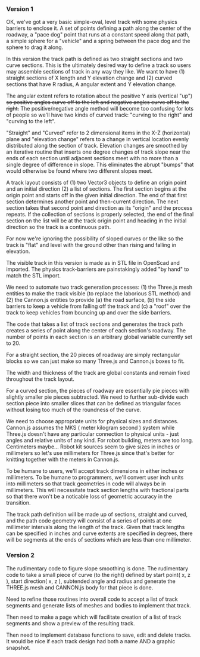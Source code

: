 ### Version 1
OK, we've got a very basic simple-oval, level track with some physics barriers to enclose it. A set of points defining a path along the center of the roadway, a "pace dog" point that runs at a constant speed along that path, a simple sphere for a "vehicle" and a spring between the pace dog and the sphere to drag it along.

In this version the track path is defined as two straight sections and two curve sections. This is the ultimately desired way to define a track so users may assemble sections of track in any way they like. We want to have (1) straight sections of X length and Y elevation change and (2) curved sections that have R radius, A angular extent and Y elevation change.

The angular extent refers to rotation about the positive Y axis (vertical "up") ~~so positive angles curve off to the left and negative angles curve off to the right.~~ The positive/negative angle method will become too confusing for lots of people so we'll have two kinds of curved track: "curving to the right" and "curving to the left".

"Straight" and "Curved" refer to 2 dimensional items in the X-Z (horizontal) plane and "elevation change" refers to a change in vertical location evenly distributed along the section of track. Elevation changes are smoothed by an iterative routine that inserts one degree changes of track slope near the ends of each section until adjacent sections meet with no more than a single degree of difference in slope. This eliminates the abrupt "bumps" that would otherwise be found where two different slopes meet.

A track layout consists of (1) two Vector3 objects to define an origin point and an initial direction (2) a list of sections. The first section begins at the origin point and starts off in the given initial direction. The end of that first section determines another point and then-current direction. The next section takes that second point and direction as its "origin" and the process repeats. If the collection of sections is properly selected, the end of the final section on the list will be at the track origin point and heading in the initial direction so the track is a continuous path.

For now we're ignoring the possibility of sloped curves or the like so the track is "flat" and level with the ground other than rising and falling in elevation.

The visible track in this version is made as in STL file in OpenScad and imported. The physics track-barriers are painstakingly added "by hand" to match the STL import.

We need to automate two track generation processes: (1) the Three.js mesh entities to make the track visible (to replace the laborious STL method) and (2) the Cannon.js entities to provide (a) the road surface, (b) the side barriers to keep a vehicle from falling off the track and (c) a "roof" over the track to keep vehicles from bouncing up and over the side barriers.

The code that takes a list of track sections and generates the track path creates a series of point along the center of each section's roadway. The number of points in each section is an arbitrary global variable currently set to 20.

For a straight section, the 20 pieces of roadway are simply rectangular blocks so we can just make so many Three.js and Cannon.js boxes to fit.

The width and thickness of the track are global constants and remain fixed throughout the track layout.

For a curved section, the pieces of roadway are essentially pie pieces with slightly smaller pie pieces subtracted. We need to further sub-divide each section piece into smaller slices that can be defined as triangular faces without losing too much of the roundness of the curve.

We need to choose appropriate units for physical sizes and distances. Cannon.js assumes the MKS ( meter kilogram second ) system while Three.js doesn't have any particular connection to physical units - just angles and relative units of any kind. For robot building, meters are too long. Centimeters maybe... Robot kit sources seem to give sizes in inches or millimeters so let's use millimeters for Three.js since that's better for knitting together with the meters in Cannon.js.

To be humane to users, we'll accept track dimensions in either inches or millimeters. To be humane to programmers, we'll convert user inch units into millimeters so that track geometries in code will always be in millimeters. This will necessitate track section lengths with fractional parts so that there won't be a noticable loss of geometric accuracy in the transition.

The track path definition will be made up of sections, straight and curved, and the path code geometry will consist of a series of points at one millimeter intervals along the length of the track. Given that track lengths can be specified in inches and curve extents are specified in degrees, there will be segments at the ends of sections which are less than one millimeter.

### Version 2
The rudimentary code to figure slope smoothing is done.
The rudimentary code to take a small piece of curve (to the right) defined by start point( x, z ), start direction( x, z ), subtended angle and radius and generate the THREE.js mesh and CANNON.js body for that piece is done.

Need to refine those routines into overall code to accept a list of track segments and generate lists of meshes and bodies to implement that track.

Then need to make a page which will facilitate creation of a list of track segments and show a preview of the resulting track.

Then need to implement database functions to save, edit and delete tracks. It would be nice if each track design had both a name AND a graphic snapshot.
